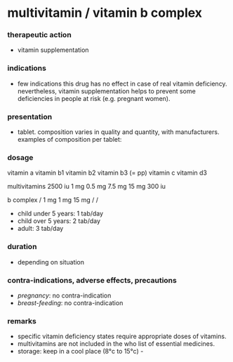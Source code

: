 # multivitamin / vitamin b complex

### therapeutic action
+ vitamin supplementation

### indications
+ few indications this drug has no effect in case of real vitamin deficiency. nevertheless, vitamin supplementation helps to prevent some deficiencies in people at risk (e.g. pregnant women).

### presentation
+ tablet. composition varies in quality and quantity, with manufacturers.
examples of composition per tablet:
### dosage
vitamin a
vitamin b1
vitamin b2
vitamin b3 (= pp)
vitamin c
vitamin d3

multivitamins
2500 iu
1 mg
0.5 mg
7.5 mg
15 mg
300 iu

b complex
/
1 mg
1 mg
15 mg
/
/

+ child under 5 years: 1 tab/day
+ child over 5 years: 2 tab/day
+ adult: 3 tab/day

### duration
+ depending on situation

### contra-indications, adverse effects, precautions
+ *pregnancy*: no contra-indication
+ *breast-feeding*: no contra-indication

### remarks
+ specific vitamin deficiency states require appropriate doses of vitamins.
+ multivitamins are not included in the who list of essential medicines.
+ storage: keep in a cool place (8°c to 15°c) -